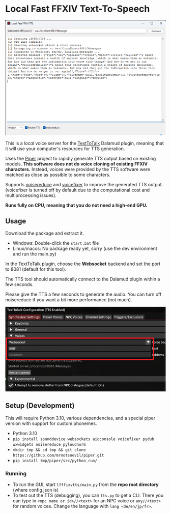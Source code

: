# Local Fast FFXIV Text-To-Speech

![Screenshot](https://github.com/mrnotsoevil/lfffxivtts/blob/0fac4bfa9774aaf80e05a38b8c289868312ca3c1/dev/screenshot.png?raw=true)

This is a *local* voice server for the [TextToTalk](https://github.com/karashiiro/TextToTalk) Dalamud plugin, meaning
that it will use your computer's resources for TTS generation.

Uses the [Piper](https://github.com/rhasspy/piper) project to rapidly generate TTS output based on existing models.
**This software does not do voice cloning of existing FFXIV characters.** Instead, voices were provided by the 
TTS software were matched as close as possible to some characters.

Supports [noisereduce](https://pypi.org/project/noisereduce/) and [voicefixer](https://github.com/haoheliu/voicefixer)
to improve the generated TTS output. (voicefixer is turned off by default due to the computational cost and multiprocessing issues).

**Runs fully on CPU, meaning that you do not need a high-end GPU.** 

## Usage

Download the package and extract it. 

* Windows: Double-click the `start.bat` file
* Linux/macos: No package ready yet, sorry (use the dev environment and run the main.py)

In the TextToTalk plugin, choose the **Websocket** backend and 
set the port to 8081 (default for this tool).

The TTS tool should automatically connect to the Dalamud plugin within a few seconds.

Please give the TTS a few seconds to generate the audio. You can turn off noisereduce if you want 
a bit more performance (not much).

![TextToTalk settings](https://github.com/mrnotsoevil/lfffxivtts/blob/master/dev/screenshot_plugin.png?raw=true)

## Setup (Development)

This will require Python 3.10, various dependencies, and a special piper version with support for 
custom phonemes.

* Python 3.10
* `pip install sounddevice websockets aioconsole voicefixer pydub wxwidgets noisereduce pyloudnorm`
* `mkdir tmp && cd tmp && git clone https://github.com/mrnotsoevil/piper.git`
* `pip install tmp/piper/src/python_run/`

### Running 

* To run the GUI, start `lfffixvtts/main.py` from the **repo root directory** (where config.json is)
* To test out the TTS (debugging), you can `tts.py` to get a CLI. There you can type in `<npc name or id>//<text>` for an NPC voice or `any//<text>` for random voices. Change the language with `lang <de/en/jp/fr>`.
